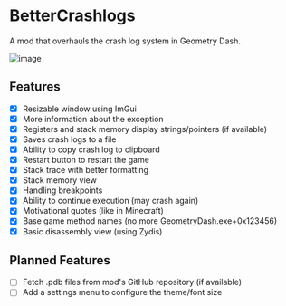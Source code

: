 # BetterCrashlogs

A mod that overhauls the crash log system in Geometry Dash.

![image](prevter.bettercrash/screenshot.png&scale:0.7)

## Features
- [x] Resizable window using ImGui
- [x] More information about the exception
- [x] Registers and stack memory display strings/pointers (if available)
- [x] Saves crash logs to a file
- [x] Ability to copy crash log to clipboard
- [x] Restart button to restart the game
- [x] Stack trace with better formatting
- [x] Stack memory view
- [x] Handling breakpoints
- [x] Ability to continue execution (may crash again)
- [x] Motivational quotes (like in Minecraft)
- [x] Base game method names (no more GeometryDash.exe+0x123456)
- [x] Basic disassembly view (using Zydis)

## Planned Features
- [ ] Fetch .pdb files from mod's GitHub repository (if available)
- [ ] Add a settings menu to configure the theme/font size